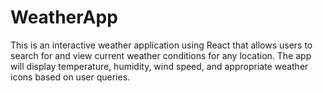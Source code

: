 # WeatherApp
This is an interactive weather application using React that allows users to search for and view current weather conditions for any location. The app will display temperature, humidity, wind speed, and appropriate weather icons based on user queries.
